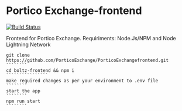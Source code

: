 # Portico Exchange-frontend

[![Build Status](https://travis-ci.org/BoltzExchange/boltz-frontend.svg?branch=master)](https://travis-ci.org/BoltzExchange/boltz-frontend)


Frontend for Portico Exchange. Requiriments: Node.Js/NPM and Node Lightning Network

````````````````````````
git clone https://github.com/PorticoExchange/PorticoExchangefrontend.git
````````
cd boltz-frontend && npm i
````````````````
make required changes as per your environment to .env file
````````
start the app
````````
npm run start
````````
